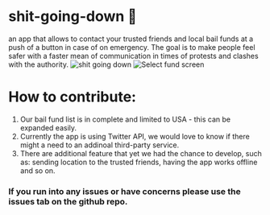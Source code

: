 # shit-going-down 👀
an app that allows to contact your trusted friends and local bail funds at a push of a button in case of on emergency.
The goal is to make people feel safer with a faster mean of communication in times of protests and clashes with the authority.
![shit going down](https://i.imgur.com/fgrSUKy.jpg)
![Select fund screen](https://i.imgur.com/J3VtbiK.jpg)


# How to contribute:
1. Our bail fund list is in complete and limited to USA - this can be expanded easily.
2. Currently the app is using Twitter API, we would love to know if there might a need to an addinoal third-party service.
3. There are additional feature that yet we had the chance to develop, such as: sending location to the trusted friends, having the app works offline and so on.

### If you run into any issues or have concerns please use the issues tab on the github repo.
